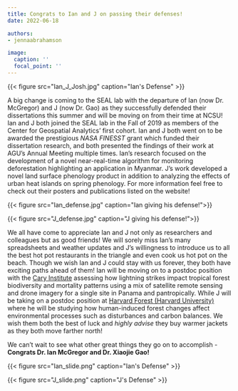 ```yaml
---
title: Congrats to Ian and J on passing their defenses!
date: 2022-06-18

authors:
- jennaabrahamson

image:
  caption: ''
  focal_point: ''
---
```


{{< figure src="Ian_J_Josh.jpg" caption="Ian's Defense" >}}


A big change is coming to the SEAL lab with the departure of Ian (now Dr. McGregor) and J (now Dr. Gao) as they successfully defended their dissertations this summer and will be moving on from their time at NCSU! Ian and J both joined the SEAL lab in the Fall of 2019 as members of the Center for Geospatial Analytics’ first cohort. Ian and J both went on to be awarded the prestigious *NASA FINESST* grant which funded their dissertation research, and both presented the findings of their work at AGU’s Annual Meeting multiple times. Ian’s research focused on the development of a novel near-real-time algorithm for monitoring deforestation highlighting an application in Myanmar. J’s work developed a novel land surface phenology product in addition to analyzing the effects of urban heat islands on spring phenology. For more information feel free to check out their posters and publications listed on the website!


{{< figure src="Ian_defense.jpg" caption="Ian giving his defense!">}}

{{< figure src="J_defense.jpg" caption="J giving his defense!">}}


We all have come to appreciate Ian and J not only as researchers and colleagues but as good friends! We will sorely miss Ian’s many spreadsheets and weather updates and J’s willingness to introduce us to all the best hot pot restaurants in the triangle and even cook us hot pot on the beach. Though we wish Ian and J could stay with us forever, they both have exciting paths ahead of them! Ian will be moving on to a postdoc position with the [Cary Institute](https://www.caryinstitute.org/) assessing how lightning strikes impact tropical forest biodiversity and mortality patterns using a mix of satellite remote sensing and drone imagery for a single site in Panama and pantropically. While J will be taking on a postdoc position at [Harvard Forest (Harvard University)](https://harvardforest.fas.harvard.edu/) where he will be studying how human-induced forest changes affect environmental processes such as disturbances and carbon balances. We wish them both the best of luck and *highly advise* they buy warmer jackets as they both move farther north!



We can’t wait to see what other great things they go on to accomplish - **Congrats Dr. Ian McGregor and Dr. Xiaojie Gao!**

{{< figure src="Ian_slide.png" caption="Ian's Defense" >}}

{{< figure src="J_slide.png" caption="J's Defense" >}}
